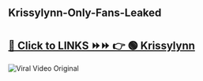 
 ## Krissylynn-Only-Fans-Leaked

# <h2><a href="https://clipsfans.com/Krissylynn&ref=git">🔗 Click to LINKS ⏩⏩ 👉 🟢 Krissylynn </a></h2>

<a href="https://clipsfans.com/Krissylynn&ref=git" rel="nofollow" data-target="animated-image.originalLink"><img src="https://i.ibb.co.com/xMMVF88/686577567.gif" alt="Viral Video Original" style="max-width: 100%; display: inline-block;" data-target="animated-image.originalImage"></a>
